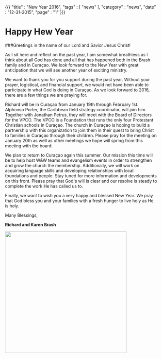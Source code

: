 {{{
    "title"    : "New Year 2016",
    "tags"     : [ "news" ],
    "category" : "news",
    "date"     : "12-31-2015",
    "page"      : "1"
}}}

Happy Hew Year
============

###Greetings in the name of our Lord and Savior Jesus Christ!
 
As I sit here and reflect on the past year, I am somewhat breathless as I think about all God has done and all that has happened both in the Brash family and in Curaçao. We look forward to the New Year with great anticipation that we will see another year of exciting ministry.

We want to thank you for you support during the past year. Without your prayer, logistical, and financial support, we would not have been able to participate in what God is doing in Curaçao. As we look forward to 2016, there are a few things we are praying for.
 
Richard will be in Curaçao from January 19th through February 1st. Alphonso Porter, the Caribbean field strategy coordinator, will join him. Together with Jonathan Petrus, they will meet with the Board of Directors for the VPCO. The VPCO is a Foundation that runs the only four Protestant Christian schools in Curaçao. The church in Curaçao is hoping to build a partnership with this organization to join them in their quest to bring Christ to families in Curaçao through their children. Please pray for the meeting on January 20th as well as other meetings we hope will spring from this meeting with the board.
 
We plan to return to Curaçao again this summer. Our mission this time will be to help host W&W teams and evangelism events in order to strengthen and grow the church the membership. Additionally, we will work on acquiring language skills and developing relationships with local foundations and people. Stay tuned for more information and developments on this front. Please pray that God's will is clear and our resolve is steady to complete the work He has called us to.
 
Finally, we want to wish you a very happy and blessed New Year. We pray that God bless you and your families with a fresh hunger to live holy as He is holy.

Many Blessings,

**Richard and Karen Brash**

<img src="/images/RichardAndKarenProfile.jpg" width="400px" height="400px" />